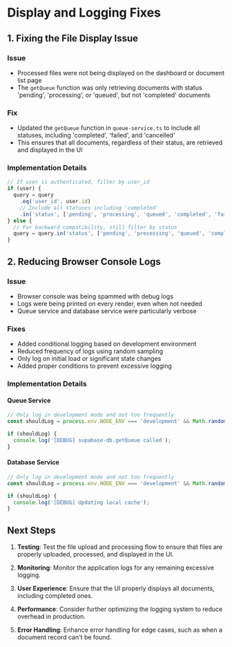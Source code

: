# Display and Logging Fixes

## 1. Fixing the File Display Issue

### Issue
- Processed files were not being displayed on the dashboard or document list page
- The `getQueue` function was only retrieving documents with status 'pending', 'processing', or 'queued', but not 'completed' documents

### Fix
- Updated the `getQueue` function in `queue-service.ts` to include all statuses, including 'completed', 'failed', and 'cancelled'
- This ensures that all documents, regardless of their status, are retrieved and displayed in the UI

### Implementation Details
```typescript
// If user is authenticated, filter by user_id
if (user) {
  query = query
    .eq('user_id', user.id)
    // Include all statuses including 'completed'
    .in('status', ['pending', 'processing', 'queued', 'completed', 'failed', 'cancelled'])
} else {
  // For backward compatibility, still filter by status
  query = query.in('status', ['pending', 'processing', 'queued', 'completed', 'failed', 'cancelled'])
}
```

## 2. Reducing Browser Console Logs

### Issue
- Browser console was being spammed with debug logs
- Logs were being printed on every render, even when not needed
- Queue service and database service were particularly verbose

### Fixes
- Added conditional logging based on development environment
- Reduced frequency of logs using random sampling
- Only log on initial load or significant state changes
- Added proper conditions to prevent excessive logging

### Implementation Details

#### Queue Service
```typescript
// Only log in development mode and not too frequently
const shouldLog = process.env.NODE_ENV === 'development' && Math.random() < 0.05;

if (shouldLog) {
  console.log('[DEBUG] supabase-db.getQueue called');
}
```

#### Database Service
```typescript
// Only log in development mode and not too frequently
const shouldLog = process.env.NODE_ENV === 'development' && Math.random() < 0.1;

if (shouldLog) {
  console.log('[DEBUG] Updating local cache');
}
```

## Next Steps

1. **Testing**: Test the file upload and processing flow to ensure that files are properly uploaded, processed, and displayed in the UI.

2. **Monitoring**: Monitor the application logs for any remaining excessive logging.

3. **User Experience**: Ensure that the UI properly displays all documents, including completed ones.

4. **Performance**: Consider further optimizing the logging system to reduce overhead in production.

5. **Error Handling**: Enhance error handling for edge cases, such as when a document record can't be found.
